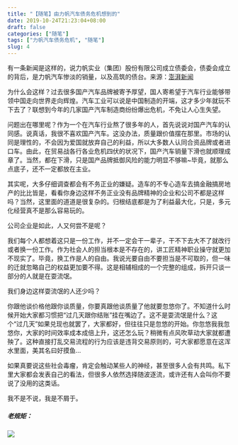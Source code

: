 ```yaml
---
title: "【随笔】由力帆汽车债务危机想到的"
date: 2019-10-24T21:23:04+08:00
draft: false
categories: ["随笔"]
tags: ["力帆汽车债务危机", "随笔"]
slug: 4
---
```


有一条新闻是这样的，说力帆实业（集团）股份有限公司成立债委会，债委会成立的背后，是力帆汽车惨淡的销量，以及高筑的债台。来源：[澎湃新闻](https://www.thepaper.cn/newsDetail_forward_4733636)

为什么会这样？过去很多国产汽车品牌被寄予厚望，国人寄希望于汽车行业能够带领中国走向世界走向辉煌。汽车工业可以说是中国制造的开端，这才多少年就玩不下去了？联想到今年的几家国产汽车制造商纷纷爆出危机，不免让人心生失望。

问题出在哪里呢？作为一个在汽车行业熬了很多年的人，首先说说对国产汽车的认同感。说真话，我很不喜欢国产汽车。这没办法，质量跟价值摆在那里。市场的认同是理性的，不会因为爱国就放弃自己的利益，所以大多数人认同合资品牌或者进口车。由此，在贸易战各行各业危机四伏的状况下，国产汽车销量下滑也就顺理成章了。当然，都在下滑，只是国产品牌抵御风险的能力明显不够嘛~毕竟，就那么点底子，还不一定都放在主业。

其实呢，大多仔细调查都会有不务正业的嫌疑。造车的不专心造车去搞金融搞房地产的比比皆是，看看你身边这样不务正业没有品牌精神的企业和公司不都是这样吗？当然，这里面的道道是很复杂的。归根结底都是为了利益最大化，只是，多元化经营真不是那么容易玩的。

公司企业是如此，人又何尝不是呢？

我们每个人都想着这只是一份工作，并不一定会干一辈子，干不下去大不了就改行或者换一份工作。作为社会人的担当根本是不存在的，讲工匠精神职业操守就更加不现实了。毕竟，换工作是人的自由。我说光要自由不要担当是不可取的，但一味的迁就忽略自己的权益更加要不得。这是相辅相成的一个完整的组成，拆开只谈一部分的人就是在耍流氓。

我们身边这样耍流氓的人还少吗？

你跟他谈价格他跟你谈质量，你要真跟他谈质量了他就要忽悠你了。不知道什么时候开始大家都习惯把“过几天跟你结账”挂在嘴边了。这不是耍流氓是什么？这个“过几天”如果兑现也就罢了，大家都好，但往往只是忽悠的开始。你忽悠我我忽悠你，大家的时间效率成本成倍上升，这还怎么玩？稍微有点风吹草动大家就都遭殃了。这种直接打乱交易流程的行为应该是违背交易原则的，可大家都愿意在这浑水里面，美其名曰好摸鱼...

如果真要说这些社会毒瘤，肯定会触动某些人的神经，甚至很多人会有共鸣。私下里大家都会发表自己的看法，但很多人依然选择随波逐流，或许还有人会叫你不要说了没用的这类话。

我不是不说，我是不屑于。

##### 老规矩：

![](https://img.dtz9.net/imgs/2019/10/78e7f831b46f9009.jpg)